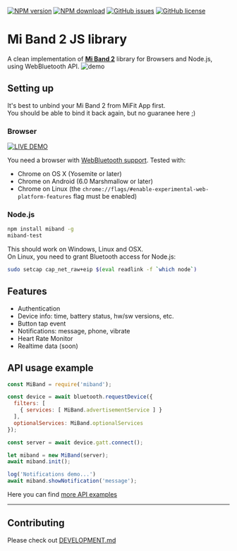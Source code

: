 [![NPM version](https://img.shields.io/npm/v/miband.svg)](https://www.npmjs.com/package/miband)
[![NPM download](https://img.shields.io/npm/dm/miband.svg)](https://www.npmjs.com/package/miband)
[![GitHub issues](https://img.shields.io/github/issues/vshymanskyy/miband-js.svg)](https://github.com/vshymanskyy/miband-js/issues)
[![GitHub license](https://img.shields.io/github/license/vshymanskyy/miband-js.svg)](https://github.com/vshymanskyy/miband-js)

# Mi Band 2 JS library

A clean implementation of [**Mi Band 2**](http://www.mi.com/en/miband2/) library for Browsers and Node.js, using WebBluetooth API.
![demo](https://github.com/vshymanskyy/miband-js/raw/master/public/demo.png)

## Setting up

It's best to unbind your Mi Band 2 from MiFit App first.  
You should be able to bind it back again, but no guaranee here ;)

### Browser

[![LIVE DEMO](https://github.com/vshymanskyy/miband-js/raw/master/public/live-demo-btn.png)](https://tiny.cc/miband-js)

You need a browser with [WebBluetooth support](https://github.com/WebBluetoothCG/web-bluetooth/blob/master/implementation-status.md). Tested with:
- Chrome on OS X (Yosemite or later)
- Chrome on Android (6.0 Marshmallow or later)
- Chrome on Linux (the `chrome://flags/#enable-experimental-web-platform-features` flag must be enabled)

### Node.js

```sh
npm install miband -g
miband-test
```

This should work on Windows, Linux and OSX.  
On Linux, you need to grant Bluetooth access for Node.js:
```sh
sudo setcap cap_net_raw+eip $(eval readlink -f `which node`)
```

## Features

- Authentication
- Device info: time, battery status, hw/sw versions, etc.
- Button tap event
- Notifications: message, phone, vibrate
- Heart Rate Monitor
- Realtime data (soon)

## API usage example

```js
const MiBand = require('miband');

const device = await bluetooth.requestDevice({
  filters: [
    { services: [ MiBand.advertisementService ] }
  ],
  optionalServices: MiBand.optionalServices
});

const server = await device.gatt.connect();

let miband = new MiBand(server);
await miband.init();

log('Notifications demo...')
await miband.showNotification('message');
```

Here you can find [more API examples](https://github.com/vshymanskyy/miband-js/blob/master/src/test.js)

---
## Contributing

Please check out [DEVELOPMENT.md](https://github.com/vshymanskyy/miband-js/blob/master/DEVELOPMENT.md)
